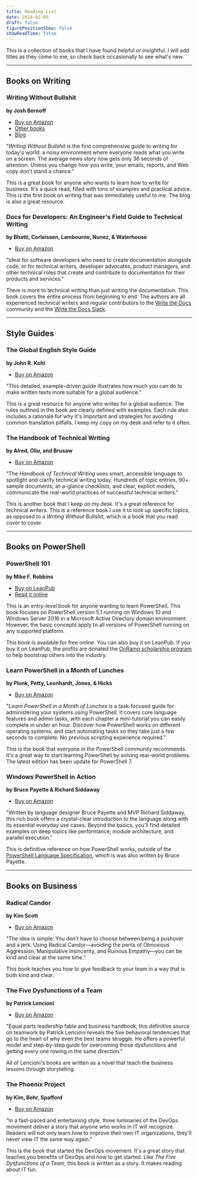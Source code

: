 ```yaml
---
title: Reading List
date: 2024-02-08
draft: false
figurePositionShow: false
showReadTime: false
---
```

<!-- markdownlint-disable MD041 -->
This is a collection of books that I have found helpful or insightful. I will add titles as they
come to me, so check back occasionally to see what's new.

---

## Books on Writing

### Writing Without Bullshit

**by Josh Bernoff**

- [Buy on Amazon][06]
- [Other books][02]
- [Blog][01]

"_Writing Without Bullshit_ is the first comprehensive guide to writing for today's world: a noisy
environment where everyone reads what you write on a screen. The average news story now gets only 36
seconds of attention. Unless you change how you write, your emails, reports, and Web copy don't
stand a chance."

This is a great book for anyone who wants to learn how to write for business. It's a quick read,
filled with tons of examples and practical advice. This is the first book on writing that was
immediately useful to me. The blog is also a great resource.

### Docs for Developers: An Engineer's Field Guide to Technical Writing

**by Bhatti, Corleissen, Lambourne, Nunez, & Waterhouse**

- [Buy on Amazon][14]

"Ideal for software developers who need to create documentation alongside code, or for technical
writers, developer advocates, product managers, and other technical roles that create and contribute
to documentation for their products and services."

There is more to technical writing than just writing the documentation. This book covers the entire
process from beginning to end. The authors are all experienced technical writers and regular
contributors to the [Write the Docs][98] community and the [Write the Docs Slack][99].

---

## Style Guides

### The Global English Style Guide

**by John R. Kohl**

- [Buy on Amazon][10]

"This detailed, example-driven guide illustrates how much you can do to make written texts more
suitable for a global audience."

This is a great resource for anyone who writes for a global audience. The rules outlined in the book
are clearly defined with examples. Each rule also includes a rationale for why it's important and
strategies for avoiding common translation pitfalls. I keep my copy on my desk and refer to it
often.

### The Handbook of Technical Writing

**by Alred, Oliu, and Brusaw**

- [Buy on Amazon][09]

"The _Handbook of Technical Writing_ uses smart, accessible language to spotlight and clarify technical
writing today. Hundreds of topic entries, 90+ sample documents, at-a-glance checklists, and clear,
explicit models, communicate the real-world practices of successful technical writers."

This is another book that I keep on my desk. It's a great reference for technical writers. This is a
reference book I use it to look up specific topics, as opposed to a _Writing Without Bullshit_,
which is a book that you read cover to cover.

---

## Books on PowerShell

### PowerShell 101

**by Mike F. Robbins**

- [Buy on LeanPub][03]
- [Read it online][05]

This is an entry-level book for anyone wanting to learn PowerShell. This book focuses on PowerShell
version 5.1 running on Windows 10 and Windows Server 2016 in a Microsoft Active Directory domain
environment. However, the basic concepts apply to all versions of PowerShell running on any
supported platform.

This book is available for free online. You can also buy it on LeanPub. If you buy it on LeanPub,
the profits are donated the [OnRamp scholarship program][97] to help bootstrap others into the
industry.

### Learn PowerShell in a Month of Lunches

**by Plunk, Petty, Leonhardt, Jones, & Hicks**

- [Buy on Amazon][11]

"_Learn PowerShell in a Month of Lunches_ is a task-focused guide for administering your systems
using PowerShell. It covers core language features and admin tasks, with each chapter a
mini-tutorial you can easily complete in under an hour. Discover how PowerShell works on different
operating systems, and start automating tasks so they take just a few seconds to complete. No
previous scripting experience required."

This is the book that everyone in the PowerShell community recommends. It's a great way to start
learning PowerShell by solving real-world problems. The latest edition has been update for
PowerShell 7.

### Windows PowerShell in Action

**by Bruce Payette & Richard Siddaway**

- [Buy on Amazon][12]

"Written by language designer Bruce Payette and MVP Richard Siddaway, this rich book offers a
crystal-clear introduction to the language along with its essential everyday use cases. Beyond the
basics, you'll find detailed examples on deep topics like performance, module architecture, and
parallel execution."

This is definitive reference on how PowerShell works, outside of the
[PowerShell Language Specification][04], which is was also written by Bruce Payette.

---

## Books on Business

### Radical Candor

**by Kim Scott**

- [Buy on Amazon][13]

"The idea is simple: You don't have to choose between being a pushover and a jerk. Using Radical
Candor—avoiding the perils of Obnoxious Aggression, Manipulative Insincerity, and Ruinous
Empathy—you can be kind and clear at the same time."

This book teaches you how to give feedback to your team in a way that is both kind and clear.

### The Five Dysfunctions of a Team

**by Patrick Lencioni**

- [Buy on Amazon][07]

"Equal parts leadership fable and business handbook, this definitive source on teamwork by Patrick
Lencioni reveals the five behavioral tendencies that go to the heart of why even the best teams
struggle. He offers a powerful model and step-by-step guide for overcoming those dysfunctions and
getting every one rowing in the same direction."

All of Lencioni's books are written as a novel that teach the business lessons through storytelling.

### The Phoenix Project

**by Kim, Behr, Spafford**

- [Buy on Amazon][08]

"In a fast-paced and entertaining style, three luminaries of the DevOps movement deliver a story
that anyone who works in IT will recognize. Readers will not only learn how to improve their own IT
organizations, they'll never view IT the same way again."

This is the book that started the DevOps movement. It's a great story that teaches you benefits of
DevOps and how to get started. Like _The Five Dysfunctions of a Team_, this book is written as a
story. It makes reading about IT fun.

<!-- link references -->
[01]: https://bernoff.com/blog
[02]: https://bernoff.com/books
[03]: https://leanpub.com/powershell101
[04]: https://learn.microsoft.com/powershell/scripting/lang-spec/chapter-01
[05]: https://learn.microsoft.com/powershell/scripting/learn/ps101/00-introduction
[06]: https://www.amazon.com/gp/product/0062477153?&linkCode=ll1&tag=scriptingsean-20&linkId=4fba4f25e85b06ae6a660b331ffd2734&language=en_US&ref_=as_li_ss_tl "Affiliate link"
[07]: https://www.amazon.com/gp/product/0787960756?&linkCode=ll1&tag=scriptingsean-20&linkId=cd2930f1c2a2b9ab54a29ca47456a112&language=en_US&ref_=as_li_ss_tl "Affiliate link"
[08]: https://www.amazon.com/gp/product/0988262509?&linkCode=ll1&tag=scriptingsean-20&linkId=973c3b79e23177c7cd891d11752f7eaa&language=en_US&ref_=as_li_ss_tl "Affiliate link"
[09]: https://www.amazon.com/gp/product/1319362206?&linkCode=ll1&tag=scriptingsean-20&linkId=6935c62a78b1bb02cc3762dfc4d9e296&language=en_US&ref_=as_li_ss_tl "Affiliate link"
[10]: https://www.amazon.com/gp/product/1599946572?&linkCode=ll1&tag=scriptingsean-20&linkId=b9139d7c1b41efb3f80ffa70313f61c8&language=en_US&ref_=as_li_ss_tl "Affiliate link"
[11]: https://www.amazon.com/gp/product/1617296961?&linkCode=ll1&tag=scriptingsean-20&linkId=a896d28e2c803d08cfa83bea5da1079c&language=en_US&ref_=as_li_ss_tl "Affiliate link"
[12]: https://www.amazon.com/gp/product/1633430294?&linkCode=ll1&tag=scriptingsean-20&linkId=87e449f7794b08aafa37a31eec63d678&language=en_US&ref_=as_li_ss_tl "Affiliate link"
[13]: https://www.amazon.com/gp/product/B09V5HVK3N?&linkCode=ll1&tag=scriptingsean-20&linkId=c2f42d198e474d5432e949940eb6339a&language=en_US&ref_=as_li_ss_tl "Affiliate link"
[14]: https://www.amazon.com/Docs-Developers-Engineers-Technical-Writing/dp/1484272161?&_encoding=UTF8&tag=scriptingsean-20&linkCode=ur2&linkId=9ef9d5b397ac66c0d290a8c01c0d5fcf&camp=1789&creative=9325 "Affiliate link"
[97]: https://www.powershellsummit.org/onramp/
[98]: https://www.writethedocs.org
[99]: https://www.writethedocs.org/slack
